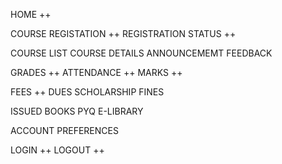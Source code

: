 HOME ++
 
COURSE REGISTATION ++
REGISTRATION STATUS ++

COURSE LIST
COURSE DETAILS
ANNOUNCEMEMT
FEEDBACK

GRADES ++
ATTENDANCE ++
MARKS ++

FEES ++
DUES
SCHOLARSHIP
FINES

ISSUED BOOKS
PYQ
E-LIBRARY

ACCOUNT
PREFERENCES

LOGIN ++
LOGOUT ++
